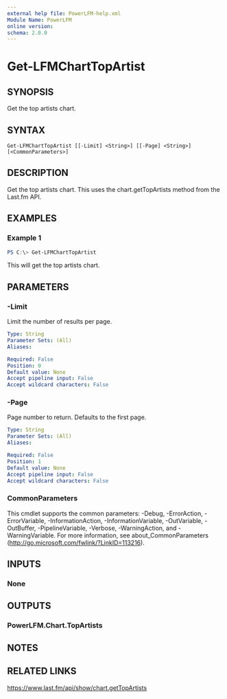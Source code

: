 ```yaml
---
external help file: PowerLFM-help.xml
Module Name: PowerLFM
online version:
schema: 2.0.0
---
```


# Get-LFMChartTopArtist

## SYNOPSIS
Get the top artists chart.

## SYNTAX

```
Get-LFMChartTopArtist [[-Limit] <String>] [[-Page] <String>] [<CommonParameters>]
```

## DESCRIPTION
Get the top artists chart. This uses the chart.getTopArtists method from the Last.fm API.

## EXAMPLES

### Example 1
```powershell
PS C:\> Get-LFMChartTopArtist
```

This will get the top artists chart.

## PARAMETERS

### -Limit
Limit the number of results per page.

```yaml
Type: String
Parameter Sets: (All)
Aliases:

Required: False
Position: 0
Default value: None
Accept pipeline input: False
Accept wildcard characters: False
```

### -Page
Page number to return. Defaults to the first page.

```yaml
Type: String
Parameter Sets: (All)
Aliases:

Required: False
Position: 1
Default value: None
Accept pipeline input: False
Accept wildcard characters: False
```

### CommonParameters
This cmdlet supports the common parameters: -Debug, -ErrorAction, -ErrorVariable, -InformationAction, -InformationVariable, -OutVariable, -OutBuffer, -PipelineVariable, -Verbose, -WarningAction, and -WarningVariable.
For more information, see about_CommonParameters (http://go.microsoft.com/fwlink/?LinkID=113216).

## INPUTS

### None

## OUTPUTS

### PowerLFM.Chart.TopArtists

## NOTES

## RELATED LINKS

https://www.last.fm/api/show/chart.getTopArtists
